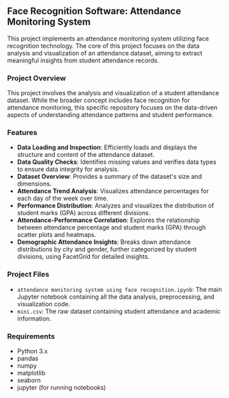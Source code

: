 ## Face Recognition Software: Attendance Monitoring System

This project implements an attendance monitoring system utilizing face recognition technology. The core of this project focuses on the data analysis and visualization of an attendance dataset, aiming to extract meaningful insights from student attendance records.

### Project Overview

This project involves the analysis and visualization of a student attendance dataset. While the broader concept includes face recognition for attendance monitoring, this specific repository focuses on the data-driven aspects of understanding attendance patterns and student performance.

### Features

  * **Data Loading and Inspection**: Efficiently loads and displays the structure and content of the attendance dataset.
  * **Data Quality Checks**: Identifies missing values and verifies data types to ensure data integrity for analysis.
  * **Dataset Overview**: Provides a summary of the dataset's size and dimensions.
  * **Attendance Trend Analysis**: Visualizes attendance percentages for each day of the week over time.
  * **Performance Distribution**: Analyzes and visualizes the distribution of student marks (GPA) across different divisions.
  * **Attendance-Performance Correlation**: Explores the relationship between attendance percentage and student marks (GPA) through scatter plots and heatmaps.
  * **Demographic Attendance Insights**: Breaks down attendance distributions by city and gender, further categorized by student divisions, using FacetGrid for detailed insights.

### Project Files

  * `attendance monitoring system using face recognition.ipynb`: The main Jupyter notebook containing all the data analysis, preprocessing, and visualization code.
  * `mini.csv`: The raw dataset containing student attendance and academic information.

### Requirements

  * Python 3.x
  * pandas
  * numpy
  * matplotlib
  * seaborn
  * jupyter (for running notebooks)
